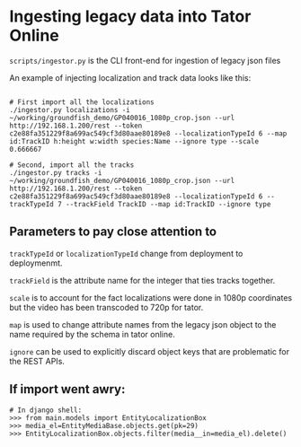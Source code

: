 # Ingesting legacy data into Tator Online

`scripts/ingestor.py` is the CLI front-end for ingestion of legacy json files

An example of injecting localization and track data looks like this:

```

# First import all the localizations
./ingestor.py localizations -i ~/working/groundfish_demo/GP040016_1080p_crop.json --url http://192.168.1.200/rest --token c2e88fa351229f8a699ac549cf3d80aae80189e8 --localizationTypeId 6 --map id:TrackID h:height w:width species:Name --ignore type --scale 0.666667

# Second, import all the tracks
./ingestor.py tracks -i ~/working/groundfish_demo/GP040016_1080p_crop.json --url http://192.168.1.200/rest --token c2e88fa351229f8a699ac549cf3d80aae80189e8 --localizationTypeId 6 --trackTypeId 7 --trackField TrackID --map id:TrackID --ignore type

```

## Parameters to pay close attention to

`trackTypeId` or `localizationTypeId` change from deployment to deploymenmt.

`trackField` is the attribute name for the integer that ties tracks together.

`scale` is to account for the fact localizations were done in 1080p coordinates
but the video has been transcoded to 720p for tator. 

`map` is used to change attribute names from the legacy json object to
the name required by the schema in tator online.

`ignore` can be used to explicitly discard object keys that are problematic
for the REST APIs. 

## If import went awry:

```
# In django shell:
>>> from main.models import EntityLocalizationBox
>>> media_el=EntityMediaBase.objects.get(pk=29)
>>> EntityLocalizationBox.objects.filter(media__in=media_el).delete()
```


